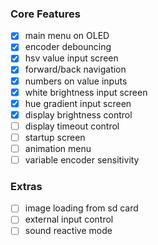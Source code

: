 ### Core Features
- [x] main menu on OLED
- [x] encoder debouncing
- [x] hsv value input screen
- [x] forward/back navigation
- [x] numbers on value inputs
- [x] white brightness input screen
- [x] hue gradient input screen
- [x] display brightness control
- [ ] display timeout control
- [ ] startup screen
- [ ] animation menu
- [ ] variable encoder sensitivity

### Extras
- [ ] image loading from sd card
- [ ] external input control
- [ ] sound reactive mode
